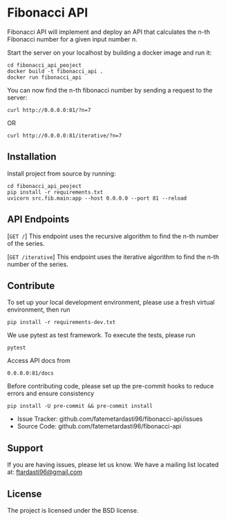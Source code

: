
Fibonacci API
========

Fibonacci API will implement and deploy an API that calculates the n-th Fibonacci number
for a given input number n.


Start the server on your localhost by building a docker image and run it:

    cd fibonacci_api_peoject
    docker build -t fibonacci_api .
    docker run fibonacci_api

You can now find the n-th fibonacci number by sending a request to the server:

    curl http://0.0.0.0:81/?n=7

OR

    curl http://0.0.0.0:81/iterative/?n=7


Installation
------------

Install project from source by running:

    cd fibonacci_api_peoject
    pip install -r requirements.txt
    uvicorn src.fib.main:app --host 0.0.0.0 --port 81 --reload

API Endpoints
-------------
[`GET /`] This endpoint uses the recursive algorithm to find the n-th number of the series.

[`GET /iterative`] This endpoint uses the iterative algorithm to find the n-th number of the series.


Contribute
----------
To set up your local development environment, please use a fresh virtual environment,
then run

    pip install -r requirements-dev.txt

We use pytest as test framework. To execute the tests, please run

    pytest

Access API docs from

    0.0.0.0:81/docs

Before contributing code, please set up the pre-commit hooks to reduce errors
and ensure consistency

    pip install -U pre-commit && pre-commit install

- Issue Tracker: github.com/fatemetardasti96/fibonacci-api/issues
- Source Code: github.com/fatemetardasti96/fibonacci-api

Support
-------

If you are having issues, please let us know.
We have a mailing list located at: ftardasti96@gmail.com

License
-------

The project is licensed under the BSD license.
